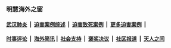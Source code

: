 
### 明慧海外之窗

####  [武汉肺炎](indexes/365.md?t=03051500) &nbsp;|&nbsp;  [迫害案例综述](indexes/328.md?t=03051500) &nbsp;|&nbsp; [迫害致死案例](indexes/277.md?t=03051500)  &nbsp;|&nbsp; [更多迫害案例](indexes/81.md?t=03051500)  &nbsp;|&nbsp; 
####  [时事评论](indexes/19.md?t=03051500) &nbsp;|&nbsp; [海外简讯](indexes/245.md?t=03051500)&nbsp;|&nbsp;  [社会支持](indexes/140.md?t=03051500) &nbsp;|&nbsp; [褒奖决议](indexes/282.md?t=03051500) &nbsp;|&nbsp; [社区报道](indexes/91.md?t=03051500)  &nbsp;|&nbsp; [天人之间](indexes/78.md?t=03051500) 

